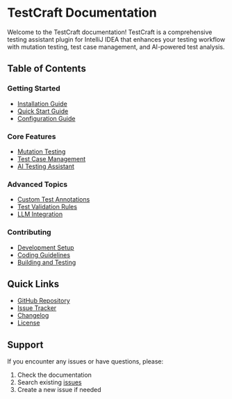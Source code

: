 # TestCraft Documentation

Welcome to the TestCraft documentation! TestCraft is a comprehensive testing assistant plugin for IntelliJ IDEA that enhances your testing workflow with mutation testing, test case management, and AI-powered test analysis.

## Table of Contents

### Getting Started
- [Installation Guide](installation.md)
- [Quick Start Guide](quickstart.md)
- [Configuration Guide](configuration.md)

### Core Features
- [Mutation Testing](features/mutation-testing.md)
- [Test Case Management](features/test-case-management.md)
- [AI Testing Assistant](features/ai-testing.md)

### Advanced Topics
- [Custom Test Annotations](advanced/custom-annotations.md)
- [Test Validation Rules](advanced/validation-rules.md)
- [LLM Integration](advanced/llm-integration.md)

### Contributing
- [Development Setup](contributing/development-setup.md)
- [Coding Guidelines](contributing/coding-guidelines.md)
- [Building and Testing](contributing/building-testing.md)

## Quick Links
- [GitHub Repository](https://github.com/jaksonlin/pitest-gradle)
- [Issue Tracker](https://github.com/jaksonlin/pitest-gradle/issues)
- [Changelog](../CHANGELOG.md)
- [License](../LICENSE)

## Support
If you encounter any issues or have questions, please:
1. Check the documentation
2. Search existing [issues](https://github.com/jaksonlin/pitest-gradle/issues)
3. Create a new issue if needed 